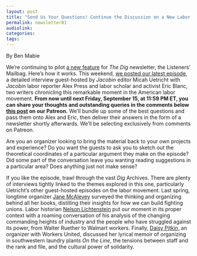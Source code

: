 ```yaml
---
layout: post
title: "Send Us Your Questions! Continue the Discussion on a New Labor Movement with Alex Press and Eric Blanc"
permalink: newsletter81
audiolink:
categories:
tags:
---
```


By Ben Mabie

We’re continuing to pilot [a new feature](https://thedigradio.com/newsletter74) for *The Dig* newsletter, the Listeners’ Mailbag. Here’s how it works. This weekend, [we posted our latest episode](https://thedigradio.com/podcast/seizing-labors-moment-w-alex-press-eric-blanc), a detailed interview guest-hosted by *Jacobin* editor Micah Uetricht with *Jacobin* labor reporter Alex Press and labor scholar and activist Eric Blanc, two writers chronicling this remarkable moment in the American labor movement. **From now until next Friday, September 15, at 11:59 PM ET, you can share your thoughts and outstanding queries in the comments below [this post](https://www.patreon.com/posts/send-us-your-on-89124809?utm_medium=clipboard_copy&utm_source=copyLink&utm_campaign=postshare_creator&utm_content=join_link) on our Patreon.** We’ll bundle up some of the best questions and pass them onto Alex and Eric, then deliver their answers in the form of a newsletter shortly afterwards. We’ll be selecting exclusively from comments on Patreon. 

Are you an organizer looking to bring the material back to your own projects and experience? Do you want the guests to ask you to sketch out the theoretical coordinates of a particular argument they make on the episode? Did some part of the conversation leave you wanting reading suggestions in a particular area? Does anything just not make sense?  

If you like the episode, trawl through the vast *Dig* Archives. There are plenty of interviews tightly linked to the themes explored in this one, particularly Uetricht’s other guest-hosted episodes on the labor movement. Last spring, longtime organizer [Jane McAlevey](https://thedigradio.com/podcast/how-to-build-a-fighting-labor-movement-w-jane-mcalevey) surveyed the thinking and organizing behind all her books, distilling their insights for how we can build fighting unions. Labor historian [Nelson Lichtenstein](https://thedigradio.com/podcast/labor-histories-w-nelson-lichtenstein-2) put our moment in its proper context with a roaming conversation of his analysis of the changing commanding heights of industry and the people who have struggled against its power, from Walter Ruether to Walmart workers. Finally, [Daisy Pitkin](https://thedigradio.com/podcast/on-the-line-w-daisy-pitkin), an organizer with Workers United, discussed her lyrical memoir of organizing in southwestern laundry plants *On the Line*, the tensions between staff and the rank and file, and the cultural power of solidarity.






